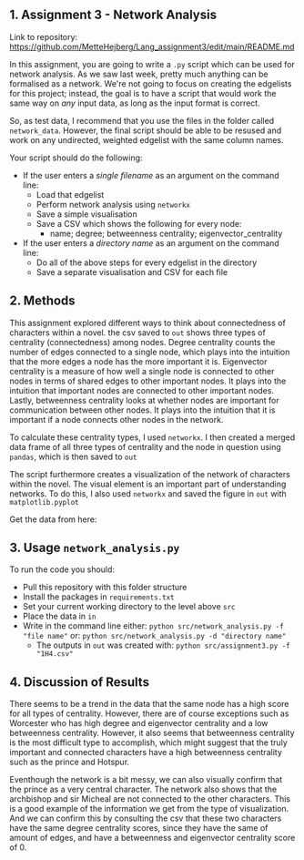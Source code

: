 ## 1. Assignment 3 - Network Analysis
Link to repository: https://github.com/MetteHejberg/Lang_assignment3/edit/main/README.md

In this assignment, you are going to write a ```.py``` script which can be used for network analysis. As we saw last week, pretty much anything can be formalised as a network. We're not going to focus on creating the edgelists for this project; instead, the goal is to have a script that would work the same way on _any_ input data, as long as the input format is correct. 

So, as test data, I recommend that you use the files in the folder called ```network_data```. However, the final script should be able to be resused and work on any undirected, weighted edgelist with the same column names.

Your script should do the following:

- If the user enters a _single filename_ as an argument on the command line:
  - Load that edgelist
  - Perform network analysis using ```networkx```
  - Save a simple visualisation
  - Save a CSV which shows the following for every node:
    - name; degree; betweenness centrality; eigenvector_centrality
- If the user enters a _directory name_ as an argument on the command line:
  - Do all of the above steps for every edgelist in the directory
  - Save a separate visualisation and CSV for each file


## 2. Methods
This assignment explored different ways to think about connectedness of characters within a novel. the csv saved to ```out``` shows three types of centrality (connectedness) among nodes. Degree centrality counts the number of edges connected to a single node, which plays into the intuition that the more edges a node has the more important it is. Eigenvector centrality is a measure of how well a single node is connected to other nodes in terms of shared edges to other important nodes. It plays into the intuition that important nodes are connected to other important nodes. Lastly, betweenness centrality looks at whether nodes are important for communication between other nodes. It plays into the intuition that it is important if a node connects other nodes in the network.

To calculate these centrality types, I used ```networkx```. I then created a merged data frame of all three types of centrality and the node in question using ```pandas```, which is then saved to ```out``` 

The script furthermore creates a visualization of the network of characters within the novel. The visual element is an important part of understanding networks. To do this, I also used ```networkx``` and saved the figure in ```out``` with ```matplotlib.pyplot```

Get the data from here:

## 3. Usage ```network_analysis.py```
To run the code you should:
- Pull this repository with this folder structure 
- Install the packages in ```requirements.txt```
- Set your current working directory to the level above ```src```
- Place the data in ```in```
- Write in the command line either: ```python src/network_analysis.py -f "file name"``` or: ```python src/network_analysis.py -d "directory name"```
  - The outputs in ```out``` was created with: ```python src/assignment3.py -f "1H4.csv"```

## 4. Discussion of Results
There seems to be a trend in the data that the same node has a high score for all types of centrality. However, there are of course exceptions such as Worcester who has high degree and eigenvector centrality and a low betweenness centrality. However, it also seems that betweenness centrality is the most difficult type to accomplish, which might suggest that the truly important and connected characters have a high betweenness centrality such as the prince and Hotspur.

Eventhough the network is a bit messy, we can also visually confirm that the prince as a very central character. The network also shows that the archbishop and sir Micheal are not connected to the other characters. This is a good example of the information we get from the type of visualization. And we can confirm this by consulting the csv that these two characters have the same degree centrality scores, since they have the same of amount of edges, and have a betweenness and eigenvector centrality score of 0. 
